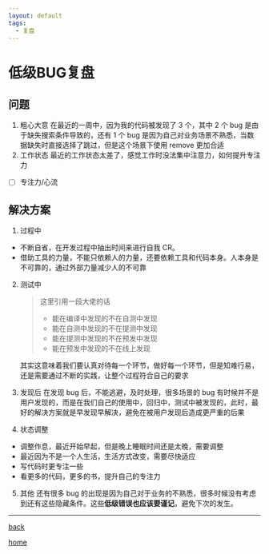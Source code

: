 ```yaml
---
layout: default
tags:
  - 复盘
---
```

# 低级BUG复盘

## 问题
1. 粗心大意
在最近的一周中，因为我的代码被发现了 3 个，其中 2 个 bug 是由于缺失搜索条件导致的，还有 1 个 bug 是因为自己对业务场景不熟悉，当数据缺失时直接选择了跳过，但是这个场景下使用 remove 更加合适
2. 工作状态
最近的工作状态太差了，感觉工作时没法集中注意力，如何提升专注力
- [ ] 专注力/心流

## 解决方案

1. 过程中
- 不断自省，在开发过程中抽出时间来进行自我 CR。
- 借助工具的力量，不能只依赖人的力量，还要依赖工具和代码本身。人本身是不可靠的，通过外部力量减少人的不可靠

2. 测试中
	>这里引用一段大佬的话
	>- 能在编译中发现的不在自测中发现
	>- 能在自测中发现的不在提测中发现
	>- 能在提测中发现的不在预发中发现
	>- 能在预发中发现的不在线上发现

	其实这意味着我们要认真对待每一个环节，做好每一个环节，但是知难行易，还是需要通过不断的实践，让整个过程符合自己的要求

3. 发现后
在发现 bug 后，不能逃避，及时处理，很多场景的 bug 有时候并不是用户发现的，而是在我们自己的使用中，回归中，测试中被发现的，此时，最好的解决方案就是早发现早解决，避免在被用户发现后造成更严重的后果

4. 状态调整
- 调整作息，最近开始早起，但是晚上睡眠时间还是太晚，需要调整
- 最近因为不是一个人生活，生活方式改变，需要尽快适应
- 写代码时更专注一些
- 看更多的代码，更多的书，提升自己的专注力

5. 其他
还有很多 bug 的出现是因为自己对于业务的不熟悉，很多时候没有考虑到还有这些隐藏条件。这些**低级错误也应该要谨记**，避免下次的发生。

---

[back](../复盘总结)

[home](../../../index)